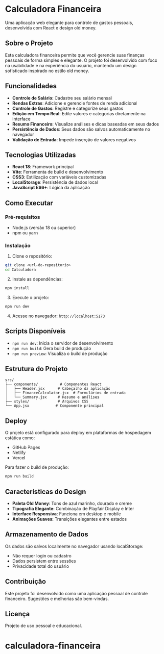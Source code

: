 # Calculadora Financeira

Uma aplicação web elegante para controle de gastos pessoais, desenvolvida com React e design old money.

## Sobre o Projeto

Esta calculadora financeira permite que você gerencie suas finanças pessoais de forma simples e elegante. O projeto foi desenvolvido com foco na usabilidade e na experiência do usuário, mantendo um design sofisticado inspirado no estilo old money.

## Funcionalidades

- **Controle de Salário**: Cadastre seu salário mensal
- **Rendas Extras**: Adicione e gerencie fontes de renda adicional
- **Controle de Gastos**: Registre e categorize seus gastos
- **Edição em Tempo Real**: Edite valores e categorias diretamente na interface
- **Resumo Financeiro**: Visualize análises e dicas baseadas em seus dados
- **Persistência de Dados**: Seus dados são salvos automaticamente no navegador
- **Validação de Entrada**: Impede inserção de valores negativos

## Tecnologias Utilizadas

- **React 18**: Framework principal
- **Vite**: Ferramenta de build e desenvolvimento
- **CSS3**: Estilização com variáveis customizadas
- **LocalStorage**: Persistência de dados local
- **JavaScript ES6+**: Lógica da aplicação

## Como Executar

### Pré-requisitos

- Node.js (versão 18 ou superior)
- npm ou yarn

### Instalação

1. Clone o repositório:
```bash
git clone <url-do-repositorio>
cd Calculadora
```

2. Instale as dependências:
```bash
npm install
```

3. Execute o projeto:
```bash
npm run dev
```

4. Acesse no navegador: `http://localhost:5173`

## Scripts Disponíveis

- `npm run dev`: Inicia o servidor de desenvolvimento
- `npm run build`: Gera build de produção
- `npm run preview`: Visualiza o build de produção

## Estrutura do Projeto

```
src/
├── components/          # Componentes React
│   ├── Header.jsx      # Cabeçalho da aplicação
│   ├── FinanceCalculator.jsx  # Formulários de entrada
│   └── Summary.jsx     # Resumo e análises
├── styles/             # Arquivos CSS
└── App.jsx            # Componente principal
```

## Deploy

O projeto está configurado para deploy em plataformas de hospedagem estática como:
- GitHub Pages
- Netlify
- Vercel

Para fazer o build de produção:
```bash
npm run build
```

## Características do Design

- **Paleta Old Money**: Tons de azul marinho, dourado e creme
- **Tipografia Elegante**: Combinação de Playfair Display e Inter
- **Interface Responsiva**: Funciona em desktop e mobile
- **Animações Suaves**: Transições elegantes entre estados

## Armazenamento de Dados

Os dados são salvos localmente no navegador usando localStorage:
- Não requer login ou cadastro
- Dados persistem entre sessões
- Privacidade total do usuário

## Contribuição

Este projeto foi desenvolvido como uma aplicação pessoal de controle financeiro. Sugestões e melhorias são bem-vindas.

## Licença

Projeto de uso pessoal e educacional.
# calculadora-financeira
